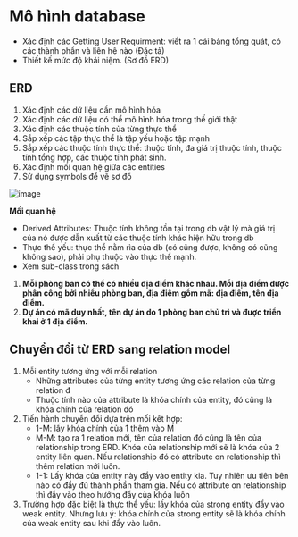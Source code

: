 # Mô hình database
- Xác định các Getting User Requirment: viết ra 1 cái bảng tổng quát, có các thành phần và liên hệ nào (Đặc tả)
- Thiết kế mức độ khái niệm. (Sơ đồ ERD)
## ERD 
1. Xác định các dữ liệu cần mô hình hóa
2. Xác định các dữ liệu có thể mô hình hóa trong thế giới thật
3. Xác định các thuộc tính của từng thực thể
4. Sắp xếp các tập thực thể là tập yếu hoặc tập mạnh
5. Sắp xếp các thuộc tính thực thể: thuộc tính, đa giá trị thuộc tính, thuộc tính tổng hợp, các thuộc tính phát sinh.
6. Xác định mối quan hệ giữa các entities
7. Sử dụng symbols để vẽ sơ đồ

![image](<Pictures_Source/Picture1.png>)

**Mối quan hệ**
- Derived Attributes: Thuộc tính không tồn tại trong db vật lý mà giá trị của nó được dẫn xuất từ các thuộc tính khác hiện hữu trong db
- Thực thể yếu: thực thể nằm rìa của db (có cũng được, không có cũng không sao), phải phụ thuộc vào thực thể mạnh.
- Xem sub-class trong sách
1. **Mỗi phòng ban có thể có nhiều địa điểm khác nhau. Mỗi địa điểm được phân công bởi nhiều phòng ban, địa điểm gồm mã: địa điểm, tên địa điểm.**
2. **Dự án có mã duy nhất, tên dự án do 1 phòng ban chủ trì và được triển khai ở 1 địa điểm.**

## Chuyển đổi từ ERD sang relation model
1. Mỗi entity tương ứng với mỗi relation
   - Những attributes của từng entity tương ứng các relation của từng relation đ
   - Thuộc tính nào của attribute là khóa chính của entity, đó cũng là khóa chính của relation đó
2. Tiến hành chuyển đổi dựa trên mối kêt hợp:
   - 1-M: lấy khóa chính của 1 thêm vào M
   - M-M: tạo ra 1 relation mới, tên của relation đó cũng là tên của relationship trong ERD. Khóa của relationship mới sẽ là khóa của 2 entity liên quan. Nếu relationship đó có attribute on relationship thì thêm relation mới luôn.
    - 1-1: Lấy khóa của entity này đẩy vào entity kia. Tuy nhiên ưu tiên bên nào có đầy đủ thành phần tham gia. Nếu có attribute on relationship thì đẩy vào theo hướng đẩy của khóa luôn
3. Trường hợp đặc biệt là thực thể yếu: lấy khóa của strong entity đẩy vào weak entity. Nhưng lưu ý: khóa chính của strong entity sẽ là khóa chính của weak entity sau khi đẩy vào luôn.
